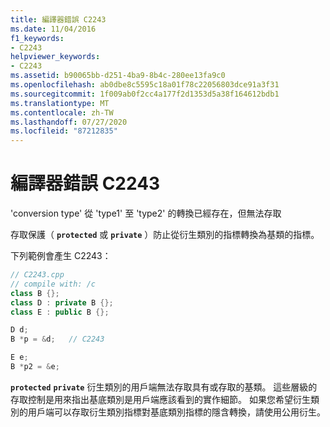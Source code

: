 ```yaml
---
title: 編譯器錯誤 C2243
ms.date: 11/04/2016
f1_keywords:
- C2243
helpviewer_keywords:
- C2243
ms.assetid: b90065bb-d251-4ba9-8b4c-280ee13fa9c0
ms.openlocfilehash: ab0dbe8c5595c18a01f78c22056803dce91a3f31
ms.sourcegitcommit: 1f009ab0f2cc4a177f2d1353d5a38f164612bdb1
ms.translationtype: MT
ms.contentlocale: zh-TW
ms.lasthandoff: 07/27/2020
ms.locfileid: "87212835"
---
```

# <a name="compiler-error-c2243"></a>編譯器錯誤 C2243

'conversion type' 從 'type1' 至 'type2' 的轉換已經存在，但無法存取

存取保護（ **`protected`** 或 **`private`** ）防止從衍生類別的指標轉換為基類的指標。

下列範例會產生 C2243：

```cpp
// C2243.cpp
// compile with: /c
class B {};
class D : private B {};
class E : public B {};

D d;
B *p = &d;   // C2243

E e;
B *p2 = &e;
```

**`protected`** **`private`** 衍生類別的用戶端無法存取具有或存取的基類。 這些層級的存取控制是用來指出基底類別是用戶端應該看到的實作細節。 如果您希望衍生類別的用戶端可以存取衍生類別指標對基底類別指標的隱含轉換，請使用公用衍生。
